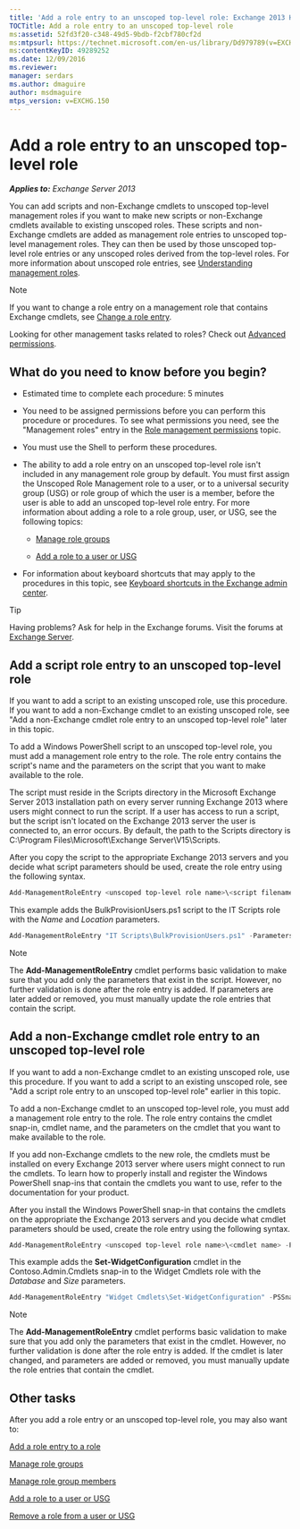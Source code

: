 ```yaml
---
title: 'Add a role entry to an unscoped top-level role: Exchange 2013 Help'
TOCTitle: Add a role entry to an unscoped top-level role
ms:assetid: 52fd3f20-c348-49d5-9bdb-f2cbf780cf2d
ms:mtpsurl: https://technet.microsoft.com/en-us/library/Dd979789(v=EXCHG.150)
ms:contentKeyID: 49289252
ms.date: 12/09/2016
ms.reviewer: 
manager: serdars
ms.author: dmaguire
author: msdmaguire
mtps_version: v=EXCHG.150
---
```


# Add a role entry to an unscoped top-level role

_**Applies to:** Exchange Server 2013_

You can add scripts and non-Exchange cmdlets to unscoped top-level management roles if you want to make new scripts or non-Exchange cmdlets available to existing unscoped roles. These scripts and non-Exchange cmdlets are added as management role entries to unscoped top-level management roles. They can then be used by those unscoped top-level role entries or any unscoped roles derived from the top-level roles. For more information about unscoped role entries, see [Understanding management roles](understanding-management-roles-exchange-2013-help.md).

> [!NOTE]
> If you want to change a role entry on a management role that contains Exchange cmdlets, see [Change a role entry](change-a-role-entry-exchange-2013-help.md).

Looking for other management tasks related to roles? Check out [Advanced permissions](advanced-permissions-exchange-2013-help.md).

## What do you need to know before you begin?

- Estimated time to complete each procedure: 5 minutes

- You need to be assigned permissions before you can perform this procedure or procedures. To see what permissions you need, see the "Management roles" entry in the [Role management permissions](role-management-permissions-exchange-2013-help.md) topic.

- You must use the Shell to perform these procedures.

- The ability to add a role entry on an unscoped top-level role isn't included in any management role group by default. You must first assign the Unscoped Role Management role to a user, or to a universal security group (USG) or role group of which the user is a member, before the user is able to add an unscoped top-level role entry. For more information about adding a role to a role group, user, or USG, see the following topics:

  - [Manage role groups](manage-role-groups-exchange-2013-help.md)

  - [Add a role to a user or USG](add-a-role-to-a-user-or-usg-exchange-2013-help.md)

- For information about keyboard shortcuts that may apply to the procedures in this topic, see [Keyboard shortcuts in the Exchange admin center](keyboard-shortcuts-in-the-exchange-admin-center-2013-help.md).

> [!TIP]
> Having problems? Ask for help in the Exchange forums. Visit the forums at [Exchange Server](https://go.microsoft.com/fwlink/p/?linkid=60612).

## Add a script role entry to an unscoped top-level role

If you want to add a script to an existing unscoped role, use this procedure. If you want to add a non-Exchange cmdlet to an existing unscoped role, see "Add a non-Exchange cmdlet role entry to an unscoped top-level role" later in this topic.

To add a Windows PowerShell script to an unscoped top-level role, you must add a management role entry to the role. The role entry contains the script's name and the parameters on the script that you want to make available to the role.

The script must reside in the Scripts directory in the Microsoft Exchange Server 2013 installation path on every server running Exchange 2013 where users might connect to run the script. If a user has access to run a script, but the script isn't located on the Exchange 2013 server the user is connected to, an error occurs. By default, the path to the Scripts directory is C:\\Program Files\\Microsoft\\Exchange Server\\V15\\Scripts.

After you copy the script to the appropriate Exchange 2013 servers and you decide what script parameters should be used, create the role entry using the following syntax.

```powershell
Add-ManagementRoleEntry <unscoped top-level role name>\<script filename> -Parameters <parameter 1, parameter 2, parameter...> -Type Script -UnscopedTopLevel
```
This example adds the BulkProvisionUsers.ps1 script to the IT Scripts role with the *Name* and *Location* parameters.

```powershell
Add-ManagementRoleEntry "IT Scripts\BulkProvisionUsers.ps1" -Parameters Name, Location -Type Script -UnscopedTopLevel
```

> [!NOTE]
> The <STRONG>Add-ManagementRoleEntry</STRONG> cmdlet performs basic validation to make sure that you add only the parameters that exist in the script. However, no further validation is done after the role entry is added. If parameters are later added or removed, you must manually update the role entries that contain the script.

## Add a non-Exchange cmdlet role entry to an unscoped top-level role

If you want to add a non-Exchange cmdlet to an existing unscoped role, use this procedure. If you want to add a script to an existing unscoped role, see "Add a script role entry to an unscoped top-level role" earlier in this topic.

To add a non-Exchange cmdlet to an unscoped top-level role, you must add a management role entry to the role. The role entry contains the cmdlet snap-in, cmdlet name, and the parameters on the cmdlet that you want to make available to the role.

If you add non-Exchange cmdlets to the new role, the cmdlets must be installed on every Exchange 2013 server where users might connect to run the cmdlets. To learn how to properly install and register the Windows PowerShell snap-ins that contain the cmdlets you want to use, refer to the documentation for your product.

After you install the Windows PowerShell snap-in that contains the cmdlets on the appropriate the Exchange 2013 servers and you decide what cmdlet parameters should be used, create the role entry using the following syntax.

```powershell
Add-ManagementRoleEntry <unscoped top-level role name>\<cmdlet name> -PSSnapinName <snap-in name> -Parameters <parameter 1, parameter 2, parameter...> -Type Cmdlet -UnscopedTopLevel
```

This example adds the **Set-WidgetConfiguration** cmdlet in the Contoso.Admin.Cmdlets snap-in to the Widget Cmdlets role with the *Database* and *Size* parameters.

```powershell
Add-ManagementRoleEntry "Widget Cmdlets\Set-WidgetConfiguration" -PSSnapinName Contoso.Admin.Cmdlets -Parameters Database, Size -Type Cmdlet -UnscopedTopLevel
```

> [!NOTE]
> The <STRONG>Add-ManagementRoleEntry</STRONG> cmdlet performs basic validation to make sure that you add only the parameters that exist in the cmdlet. However, no further validation is done after the role entry is added. If the cmdlet is later changed, and parameters are added or removed, you must manually update the role entries that contain the cmdlet.

## Other tasks

After you add a role entry or an unscoped top-level role, you may also want to:

[Add a role entry to a role](add-a-role-entry-to-a-role-exchange-2013-help.md)

[Manage role groups](manage-role-groups-exchange-2013-help.md)

[Manage role group members](manage-role-group-members-exchange-2013-help.md)

[Add a role to a user or USG](add-a-role-to-a-user-or-usg-exchange-2013-help.md)

[Remove a role from a user or USG](remove-a-role-from-a-user-or-usg-exchange-2013-help.md)
